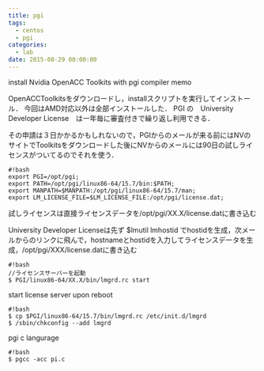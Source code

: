 ```yaml
---
title: pgi
tags:
  - centos
  - pgi
categories:
  - lab
date: 2015-08-29 00:00:00
---
```


install Nvidia OpenACC Toolkits with pgi compiler memo
<!-- more -->

OpenACCToolkitsをダウンロードし，installスクリプトを実行してインストール．
今回はAMD対応以外は全部インストールした．
PGI の　University Developer License　は一年毎に審査付きで繰り返し利用できる．

その申請は３日かかるかもしれないので，PGIからのメールが来る前にはNVのサイトでToolkitsをダウンロードした後にNVからのメールには90日の試しライセンスがついてるのでそれを使う．

    #!bash
    export PGI=/opt/pgi;
    export PATH=/opt/pgi/linux86-64/15.7/bin:$PATH;
    export MANPATH=$MANPATH:/opt/pgi/linux86-64/15.7/man;
    export LM_LICENSE_FILE=$LM_LICENSE_FILE:/opt/pgi/license.dat;

試しライセンスは直接ライセンスデータを/opt/pgi/XX.X/license.datに書き込む

University Developer Licenseは先ず $lmutil lmhostid でhostidを生成，次メールからのリンクに飛んで，hostnameとhostidを入力してライセンスデータを生成，/opt/pgi/XXX/license.datに書き込む

    #!bash
    //ライセンスサーバーを起動
    $ PGI/linux86-64/XX.X/bin/lmgrd.rc start

start license server upon reboot

    #!bash
    $ cp $PGI/linux86-64/15.7/bin/lmgrd.rc /etc/init.d/lmgrd
    $ /sbin/chkconfig --add lmgrd

pgi c langurage

    #!bash
    $ pgcc -acc pi.c
